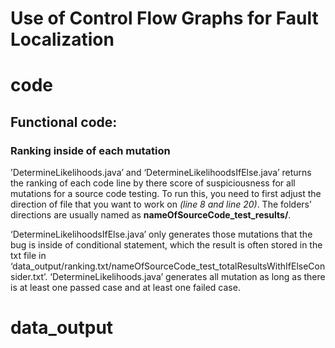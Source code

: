 # Use of Control Flow Graphs for Fault Localization

# code
## Functional code: 
### Ranking inside of each mutation
’DetermineLikelihoods.java’ and ‘DetermineLikelihoodsIfElse.java’ returns the ranking of each code line by there score of suspiciousness for all mutations for a source code testing. To run this, you need to first adjust the direction of file that you want to work on _(line 8 and line 20)_. The folders’ directions are usually named as **nameOfSourceCode_test_results/**. 

‘DetermineLikelihoodsIfElse.java’ only generates those mutations that the bug is inside of conditional statement, which the result is often stored in the txt file in ‘data_output/ranking.txt/nameOfSourceCode_test_totalResultsWithIfElseConsider.txt’. ‘DetermineLikelihoods.java’ generates all mutation as long as there is at least one passed case and at least one failed case.

# data_output
